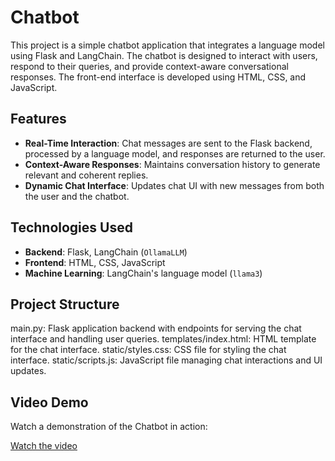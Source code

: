 # Chatbot

This project is a simple chatbot application that integrates a language model using Flask and LangChain. The chatbot is designed to interact with users, respond to their queries, and provide context-aware conversational responses. The front-end interface is developed using HTML, CSS, and JavaScript.

## Features

- **Real-Time Interaction**: Chat messages are sent to the Flask backend, processed by a language model, and responses are returned to the user.
- **Context-Aware Responses**: Maintains conversation history to generate relevant and coherent replies.
- **Dynamic Chat Interface**: Updates chat UI with new messages from both the user and the chatbot.

## Technologies Used

- **Backend**: Flask, LangChain (`OllamaLLM`)
- **Frontend**: HTML, CSS, JavaScript
- **Machine Learning**: LangChain's language model (`llama3`)


## Project Structure
main.py: Flask application backend with endpoints for serving the chat interface and handling user queries.
templates/index.html: HTML template for the chat interface.
static/styles.css: CSS file for styling the chat interface.
static/scripts.js: JavaScript file managing chat interactions and UI updates.

## Video Demo

Watch a demonstration of the Chatbot in action:

[Watch the video](https://github.com/ghaydamal/GeneralUse_Chatbot/raw/main/IMG_5083.MP4)
